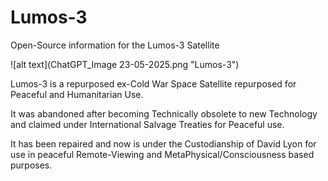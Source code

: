 # Lumos-3
Open-Source information for the Lumos-3 Satellite

![alt text](ChatGPT_Image 23-05-2025.png "Lumos-3")

Lumos-3 is a repurposed ex-Cold War Space Satellite repurposed for Peaceful
and Humanitarian Use.

It was abandoned after becoming Technically obsolete to new Technology and
claimed under International Salvage Treaties for Peaceful use.

It has been repaired and now is under the Custodianship of David Lyon for
use in peaceful Remote-Viewing and MetaPhysical/Consciousness based purposes.
